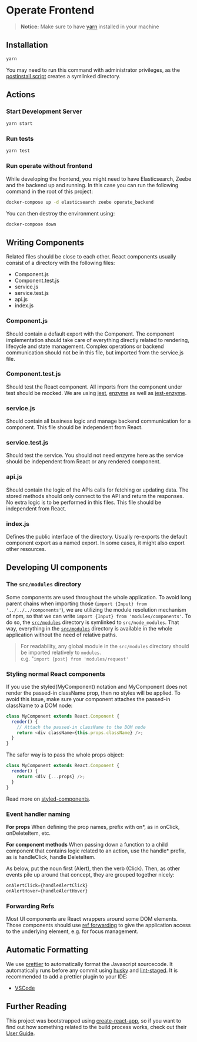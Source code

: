 # Operate Frontend

> **Notice:** Make sure to have [yarn](https://yarnpkg.com/en/docs/install) installed in your machine

## Installation

```sh
yarn
```

You may need to run this command with administrator privileges, as the [postinstall script](./scripts/wireModules.js) creates a symlinked directory.

## Actions

### Start Development Server

```sh
yarn start
```

### Run tests

```sh
yarn test
```

### Run operate without frontend

While developing the frontend, you might need to have Elasticsearch, Zeebe and the backend up and running.
In this case you can run the following command in the root of this project:

```sh
docker-compose up -d elasticsearch zeebe operate_backend
```

You can then destroy the environment using:

```sh
docker-compose down
```

## Writing Components

Related files should be close to each other. React components usually consist of a directory with the following files:

- Component.js
- Component.test.js
- service.js
- service.test.js
- api.js
- index.js

### Component.js

Should contain a default export with the Component. The component implementation should take care of everything directly related to rendering, lifecycle and state management. Complex operations or backend communication should not be in this file, but imported from the service.js file.

### Component.test.js

Should test the React component. All imports from the component under test should be mocked. We are using [jest](https://github.com/facebook/jest), [enzyme](https://github.com/airbnb/enzyme) as well as [jest-enzyme](https://github.com/FormidableLabs/enzyme-matchers).

### service.js

Should contain all business logic and manage backend communication for a component. This file should be independent from React.

### service.test.js

Should test the service. You should not need enzyme here as the service should be independent from React or any rendered component.

### api.js

Should contain the logic of the APIs calls for fetching or updating data. The stored methods should only connect to the API and return the responses. No extra logic is to be performed in this files. This file should be independent from React.

### index.js

Defines the public interface of the directory. Usually re-exports the default component export as a named export. In some cases, it might also export other resources.

## Developing UI components

### The `src/modules` directory

Some components are used throughout the whole application. To avoid long parent chains when importing those (`import {Input} from '../../../components'`), we are utilizing the module resolution mechanism of npm, so that we can write `import {Input} from 'modules/components'`. To do so, the [`src/modules`](src/modules) directory is symlinked to `src/node_modules`. That way, everything in the [`src/modules`](src/modules) directory is available in the whole application without the need of relative paths.

> For readability, any global module in the `src/modules` directory should be imported relatively to `modules`.  
> e.g. "`import {post} from 'modules/request'`

### Styling normal React components

If you use the styled(MyComponent) notation and MyComponent does not render the passed-in className prop, then no styles will be applied. To avoid this issue, make sure your component attaches the passed-in className to a DOM node:

```js
class MyComponent extends React.Component {
  render() {
    // Attach the passed-in className to the DOM node
    return <div className={this.props.className} />;
  }
}
```

The safer way is to pass the whole props object:

```js
class MyComponent extends React.Component {
  render() {
    return <div {...props} />;
  }
}
```
Read more on [styled-components](https://www.styled-components.com/docs/advanced#styling-normal-react-components).


### Event handler naming

**For props**
When defining the prop names, prefix with on*, as in onClick, onDeleteItem, etc.

**For component methods**
When passing down a function to a child component that contains logic related to an action, use the handle* prefix, as is handleClick, handle DeleteItem.

As below, put the noun first (Alert), then the verb (Click). Then, as other events pile up around that concept, they are grouped together nicely:

```js
onAlertClick={handleAlertClick}
onAlertHover={handleAlertHover}
```

### Forwarding Refs

Most UI components are React wrappers around some DOM elements. Those components should use [ref forwarding](https://reactjs.org/docs/forwarding-refs.html) to give the application access to the underlying element, e.g. for focus management.

## Automatic Formatting

We use [prettier](https://prettier.io/) to automatically format the Javascript sourcecode. It automatically runs before any commit using [husky](https://github.com/typicode/husky) and [lint-staged](https://github.com/okonet/lint-staged). It is recommended to add a prettier plugin to your IDE:

- [VSCode](https://marketplace.visualstudio.com/items?itemName=esbenp.prettier-vscode)

## Further Reading

This project was bootstrapped using [create-react-app](https://github.com/facebook/create-react-app), so if you want to find out how something related to the build process works, check out their [User Guide](https://github.com/facebook/create-react-app/blob/master/packages/react-scripts/template/README.md#table-of-contents).

